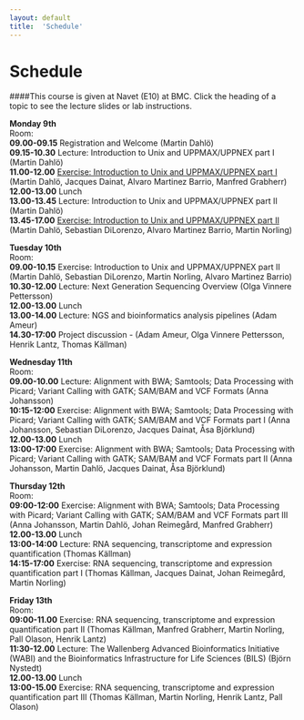 ```yaml
---
layout: default
title:  'Schedule'
---
```


# Schedule

####This course is given at Navet (E10) at BMC. Click the heading of a topic to see the lecture slides or lab instructions.

**Monday 9th**  
Room:  
**09.00-09.15** Registration and Welcome (Martin Dahlö)  
**09.15-10.30** Lecture: Introduction to Unix and UPPMAX/UPPNEX part I (Martin Dahlö)  
**11.00-12.00** [Exercise: Introduction to Unix and UPPMAX/UPPNEX part I](labs/linux-intro) (Martin Dahlö, Jacques Dainat, Alvaro Martinez Barrio, Manfred Grabherr)  
**12.00-13.00** Lunch  
**13.00-13.45** Lecture: Introduction to Unix and UPPMAX/UPPNEX part II (Martin Dahlö)  
**13.45-17.00** [Exercise: Introduction to Unix and UPPMAX/UPPNEX part II](labs/uppmax-intro) (Martin Dahlö, Sebastian DiLorenzo, Alvaro Martinez Barrio, Martin Norling)  

**Tuesday 10th**  
Room:  
**09.00-10.15** Exercise: Introduction to Unix and UPPMAX/UPPNEX part II (Martin Dahlö, Sebastian DiLorenzo, Martin Norling, Alvaro Martinez Barrio)  
**10.30-12.00** Lecture: Next Generation Sequencing Overview (Olga Vinnere Pettersson)  
**12.00-13.00** Lunch  
**13.00-14.00** Lecture: NGS and bioinformatics analysis pipelines (Adam Ameur)  
**14.30-17:00** Project discussion - (Adam Ameur, Olga Vinnere Pettersson, Henrik Lantz, Thomas Källman)  

**Wednesday 11th**  
Room:  
**09.00-10.00** Lecture: Alignment with BWA; Samtools; Data Processing with Picard; Variant Calling with GATK; SAM/BAM and VCF Formats (Anna Johansson)  
**10:15-12:00** Exercise: Alignment with BWA; Samtools; Data Processing with Picard; Variant Calling with GATK; SAM/BAM and VCF Formats part I (Anna Johansson, Sebastian DiLorenzo, Jacques Dainat, Åsa Björklund)  
**12.00-13.00** Lunch  
**13:00-17:00** Exercise: Alignment with BWA; Samtools; Data Processing with Picard; Variant Calling with GATK; SAM/BAM and VCF Formats part II (Anna Johansson, Martin Dahlö, Jacques Dainat, Åsa Björklund)  

**Thursday 12th**  
Room:  
**09:00-12:00** Exercise: Alignment with BWA; Samtools; Data Processing with Picard; Variant Calling with GATK; SAM/BAM and VCF Formats part III (Anna Johansson, Martin Dahlö, Johan Reimegård, Manfred Grabherr)  
**12.00-13.00** Lunch  
**13:00-14:00** Lecture: RNA sequencing, transcriptome and expression quantification (Thomas Källman)  
**14:15-17:00** Exercise: RNA sequencing, transcriptome and expression quantification part I (Thomas Källman, Jacques Dainat, Johan Reimegård, Martin Norling)  

**Friday 13th**  
Room:  
**09:00-11.00** Exercise: RNA sequencing, transcriptome and expression quantification part II (Thomas Källman, Manfred Grabherr, Martin Norling, Pall Olason, Henrik Lantz)  
**11:30-12.00** Lecture: The Wallenberg Advanced Bioinformatics Initiative (WABI) and the Bioinformatics Infrastructure for Life Sciences (BILS) (Björn Nystedt)  
**12.00-13.00** Lunch  
**13:00-15.00** Exercise: RNA sequencing, transcriptome and expression quantification part III (Thomas Källman, Martin Norling, Henrik Lantz, Pall Olason)  